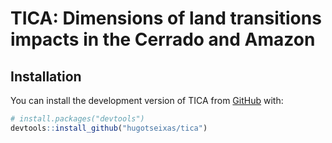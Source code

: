 
<!-- README.md is generated from README.Rmd. Please edit that file -->

# TICA: Dimensions of land transitions impacts in the Cerrado and Amazon

<!-- badges: start -->
<!-- badges: end -->

## Installation

You can install the development version of TICA from
[GitHub](https://github.com/) with:

``` r
# install.packages("devtools")
devtools::install_github("hugotseixas/tica")
```
